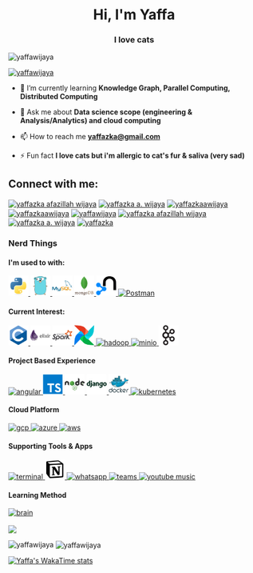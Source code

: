 <h1 align="center">Hi, I'm Yaffa</h1>
<h3 align="center">I love cats</h3>

<p align="left"> <img src="https://komarev.com/ghpvc/?username=yaffawijaya&label=Profile%20views&color=0e75b6&style=flat" alt="yaffawijaya" /> </p>

<p align="left"> <a href="https://github.com/ryo-ma/github-profile-trophy"><img src="https://github-profile-trophy.vercel.app/?username=yaffawijaya" alt="yaffawijaya" /></a> </p>

- 🌱 I’m currently learning **Knowledge Graph, Parallel Computing, Distributed Computing**

- 💬 Ask me about **Data science scope (engineering & Analysis/Analytics) and cloud computing**

- 📫 How to reach me **yaffazka@gmail.com**

- ⚡ Fun fact **I love cats but i'm allergic to cat's fur & saliva (very sad)**

<h2 align="left">Connect with me:</h2>
<p align="left">
<a href="https://www.linkedin.com/in/yaffawijaya" target="blank"><img align="center" src="https://raw.githubusercontent.com/rahuldkjain/github-profile-readme-generator/master/src/images/icons/Social/linked-in-alt.svg" alt="yaffazka afazillah wijaya" height="30" width="40" /></a>
<a href="https://stackoverflow.com/users/17401257/yaffazka-a-wijaya" target="blank"><img align="center" src="https://raw.githubusercontent.com/rahuldkjain/github-profile-readme-generator/master/src/images/icons/Social/stack-overflow.svg" alt="yaffazka a. wijaya" height="30" width="40" /></a>
<a href="https://kaggle.com/yaffazkaawijaya" target="blank"><img align="center" src="https://raw.githubusercontent.com/rahuldkjain/github-profile-readme-generator/master/src/images/icons/Social/kaggle.svg" alt="yaffazkaawijaya" height="30" width="40" /></a>
<a href="https://www.facebook.com/yaffazkaawijaya" target="blank"><img align="center" src="https://raw.githubusercontent.com/rahuldkjain/github-profile-readme-generator/master/src/images/icons/Social/facebook.svg" alt="yaffazkaawijaya" height="30" width="40" /></a>
<a href="https://instagram.com/yaffawijaya" target="blank"><img align="center" src="https://raw.githubusercontent.com/rahuldkjain/github-profile-readme-generator/master/src/images/icons/Social/instagram.svg" alt="yaffawijaya" height="30" width="40" /></a>
<a href="https://medium.com/@yaffazka" target="blank"><img align="center" src="https://cdn.icon-icons.com/icons2/2997/PNG/512/medium_logo_icon_187624.png" alt="yaffazka afazillah wijaya" height="40" width="40" /></a>
<a href="https://www.youtube.com/channel/UCek32FZ1oW8_yOkRz1vZskA" target="blank"><img align="center" src="https://raw.githubusercontent.com/rahuldkjain/github-profile-readme-generator/master/src/images/icons/Social/youtube.svg" alt="yaffazka a. wijaya" height="30" width="40" /></a>
<a href="https://www.hackerrank.com/yaffazka" target="blank"><img align="center" src="https://raw.githubusercontent.com/rahuldkjain/github-profile-readme-generator/master/src/images/icons/Social/hackerrank.svg" alt="yaffazka" height="30" width="40" /></a>
</p>

<h3>Nerd Things</h3>

<h4 align="left">I'm used to with:</h4>
<p align="left"> 
  <a href="https://www.python.org" target="_blank" rel="noreferrer"> 
    <img src="https://raw.githubusercontent.com/devicons/devicon/master/icons/python/python-original.svg" alt="python" width="40" height="40"/> 
  </a>   
  <a href="https://go.dev/doc/" target="_blank" rel="noreferrer"> 
    <img src="https://raw.githubusercontent.com/devicons/devicon/refs/heads/master/icons/go/go-original.svg" alt="go" width="40" height="40"/> 
  </a>   
  <a href="https://dev.mysql.com/doc/" target="_blank" rel="noreferrer"> 
    <img src="https://raw.githubusercontent.com/devicons/devicon/refs/heads/master/icons/mysql/mysql-original-wordmark.svg" alt="MySQL" width="40" height="40"/> 
  </a>
  <a href="https://www.mongodb.com/docs/" target="_blank" rel="noreferrer"> 
    <img src="https://raw.githubusercontent.com/devicons/devicon/refs/heads/master/icons/mongodb/mongodb-original-wordmark.svg" alt="MongoDB" width="40" height="40"/> 
  </a>
  <a href="https://neo4j.com/docs/" target="_blank" rel="noreferrer"> 
    <img src="https://raw.githubusercontent.com/devicons/devicon/refs/heads/master/icons/neo4j/neo4j-original.svg" alt="Neo4j" width="40" height="40"/> 
  </a>
  <a href="https://postman.com" target="_blank" rel="noreferrer"> 
    <img src="https://www.vectorlogo.zone/logos/getpostman/getpostman-icon.svg" alt="Postman" width="40" height="40"/> 
  </a> 
</p>

<h4>Current Interest:</h4>
<p align="left"> 
  <a href="https://devdocs.io/c/" target="_blank" rel="noreferrer"> 
    <img src="https://raw.githubusercontent.com/devicons/devicon/refs/heads/master/icons/c/c-original.svg" alt="C" width="40" height="40"/> 
  </a> 
  <a href="https://elixir-lang.org/" target="_blank" rel="noreferrer"> 
    <img src="https://raw.githubusercontent.com/devicons/devicon/refs/heads/master/icons/elixir/elixir-original-wordmark.svg" alt="elixir" width="40" height="40"/> 
  </a> 
  <a href="https://spark.apache.org/docs/latest/" target="_blank" rel="noreferrer"> 
    <img src="https://raw.githubusercontent.com/devicons/devicon/refs/heads/master/icons/apachespark/apachespark-original-wordmark.svg" alt="Apache Spark" width="40" height="40"/> 
  </a> 
  <a href="https://airflow.apache.org/docs/" target="_blank" rel="noreferrer"> 
    <img src="https://raw.githubusercontent.com/devicons/devicon/refs/heads/master/icons/apacheairflow/apacheairflow-original.svg" alt="Apache Airflow" width="40" height="40"/> 
  </a> 
  <a href="https://hadoop.apache.org/" target="_blank" rel="noreferrer"> 
    <img src="https://www.vectorlogo.zone/logos/apache_hadoop/apache_hadoop-icon.svg" alt="hadoop" width="40" height="40"/> 
  </a> 
  <a href="https://min.io/docs/minio/linux/index.html" target="_blank" rel="noreferrer"> 
    <img src="https://artifacthub.io/image/aec2a822-2a3f-41a6-8a71-57c5d75d011e@3x" alt="minio" width="40" height="40"/> 
  </a> 
  <a href="https://kafka.apache.org/" target="_blank" rel="noreferrer">
    <img src="https://raw.githubusercontent.com/devicons/devicon/refs/heads/master/icons/apachekafka/apachekafka-original.svg" alt="kafka" width="40" height="40"/>
  </a>
</p>

<h4>Project Based Experience</h4>
<p align="left">
  <a href="https://angular.io" target="_blank" rel="noreferrer"> 
    <img src="https://angular.io/assets/images/logos/angular/angular.svg" alt="angular" width="40" height="40"/> 
  </a> 
  <a href="https://www.typescriptlang.org/" target="_blank" rel="noreferrer"> 
    <img src="https://raw.githubusercontent.com/devicons/devicon/master/icons/typescript/typescript-original.svg" alt="typescript" width="40" height="40"/> 
  </a> 
  <a href="https://nodejs.org" target="_blank" rel="noreferrer"> 
    <img src="https://raw.githubusercontent.com/devicons/devicon/master/icons/nodejs/nodejs-original-wordmark.svg" alt="nodejs" width="40" height="40"/> 
  </a> 
  <a href="https://www.djangoproject.com/" target="_blank" rel="noreferrer"> 
    <img src="https://raw.githubusercontent.com/devicons/devicon/refs/heads/master/icons/django/django-plain-wordmark.svg" alt="django" width="40" height="40"/> 
  </a> 
  <a href="https://www.docker.com/" target="_blank" rel="noreferrer"> 
    <img src="https://raw.githubusercontent.com/devicons/devicon/master/icons/docker/docker-original-wordmark.svg" alt="docker" width="40" height="40"/> 
  </a> 
  <a href="https://kubernetes.io" target="_blank" rel="noreferrer"> 
    <img src="https://www.vectorlogo.zone/logos/kubernetes/kubernetes-icon.svg" alt="kubernetes" width="40" height="40"/> 
  </a> 
</p>


<h4 align="left">Cloud Platform</h4>
<p align="left"> 
  <a href="https://cloud.google.com" target="_blank" rel="noreferrer"> 
    <img src="https://www.vectorlogo.zone/logos/google_cloud/google_cloud-icon.svg" alt="gcp" width="40" height="40"/> 
  </a> 
  <a href="https://azure.microsoft.com/en-in/" target="_blank" rel="noreferrer"> 
    <img src="https://www.vectorlogo.zone/logos/microsoft_azure/microsoft_azure-icon.svg" alt="azure" width="40" height="40"/> 
  </a> 
  <a href="https://aws.amazon.com/" target="_blank" rel="noreferrer"> 
    <img src="https://upload.wikimedia.org/wikipedia/commons/thumb/9/93/Amazon_Web_Services_Logo.svg/1280px-Amazon_Web_Services_Logo.svg.png" alt="aws" width="60" height="40"/> 
  </a> 
</p>

<h4 align="left">Supporting Tools & Apps</h4>
<p align="left"> 
  <a href="terminal" target="_blank" rel="noreferrer"> 
    <img src="https://raw.githubusercontent.com/microsoft/terminal/refs/heads/main/res/terminal/Terminal.svg" alt="terminal" width="40" height="40"/> 
  </a> 
  <a href="https://notion.so" target="_blank" rel="noreferrer"> 
    <img src="https://raw.githubusercontent.com/devicons/devicon/refs/heads/master/icons/notion/notion-original.svg" alt="notion" width="40" height="40"/> 
  </a> 
  <a href="https://web.whatsapp.com" target="_blank" rel="noreferrer"> 
    <img src="https://upload.wikimedia.org/wikipedia/commons/6/6b/WhatsApp.svg" alt="whatsapp" width="40" height="40"/> 
  </a> 
  <a href="https://teams.microsoft.com" target="_blank" rel="noreferrer"> 
    <img src="https://spinify.com/wp-content/uploads/2022/05/Microsoft_Office_Teams__2018%E2%80%93present_.svg.webp" alt="teams" width="40" height="40"/> 
  </a> 
  <a href="https://music.youtube.com" target="_blank" rel="noreferrer"> 
    <img src="https://upload.wikimedia.org/wikipedia/commons/6/6a/Youtube_Music_icon.svg" alt="youtube music" width="40" height="40"/> 
  </a> 
</p>


<h4 align="left">Learning Method</h4>
<p align="left"> 
  <a href="brain" target="_blank" rel="noreferrer"> 
    <img src="https://www.svgrepo.com/show/83465/brain.svg" alt="brain" width="40" height="40"/> 
  </a> 
</p>

<a href="https://github.com/yaffawijaya/Thing-That-Disturb-My-Sleep">
  <img align="center" src="https://github-readme-stats.vercel.app/api/pin/?username=yaffawijaya&repo=Thing-That-Disturb-My-Sleep&theme=swift" />
</a>


<p><img align="left" src="https://github-readme-stats.vercel.app/api/top-langs?username=yaffawijaya&show_icons=true&theme=swift&locale=en&layout=compact" alt="yaffawijaya" /></p>

<p>&nbsp;<img align="center" src="https://github-readme-stats.vercel.app/api?username=yaffawijaya&show_icons=true&theme=swift&locale=en" alt="yaffawijaya" /></p>

[![Yaffa's WakaTime stats](https://github-readme-stats.vercel.app/api/wakatime?username=yaffawijaya&theme=swift)](https://github.com/anuraghazra/github-readme-stats)
